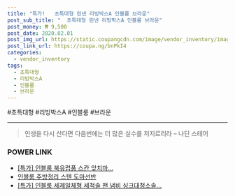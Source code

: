 ```yaml
--- 
title: "특가!   초특대형 린넨 리빙박스A 인블룸 브라운" 
post_sub_title: "  초특대형 린넨 리빙박스A 인블룸 브라운" 
post_money: ₩ 9,500 
post_date: 2020.02.01 
post_img_url: https://static.coupangcdn.com/image/vendor_inventory/images/2018/06/12/15/4/822274ca-8d3b-4dd4-8ea3-fe129d2b0d21.jpg 
post_link_url: https://coupa.ng/bnPkI4 
categories: 
  - vendor_inventory 
tags: 
  - 초특대형 
  - 리빙박스A 
  - 인블룸 
  - 브라운 
--- 
```

  #초특대형 #리빙박스A #인블룸 #브라운 
<hr> 

> 인생을 다시 산다면 다음번에는 더 많은 실수를 저지르리라 – 나딘 스테어 


### POWER LINK

* <a href="https://blog.naver.com/santokki14/221792810893" target="_blank">[특가] 인블룸 북유럽풍 스칸 앞치마...</a>
* <a href="https://blog.naver.com/fasyy4321/221792252341" target="_blank">인블룸 주방정리 스텐 도마선반</a>
* <a href="https://blog.naver.com/sakai111/221792304828" target="_blank">[특가] 인블룸 세제일체형 세척솔 팬 냄비 싱크대청소솔...</a>
